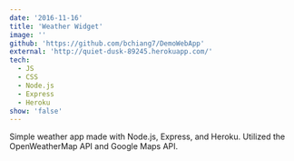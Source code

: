 ```yaml
---
date: '2016-11-16'
title: 'Weather Widget'
image: ''
github: 'https://github.com/bchiang7/DemoWebApp'
external: 'http://quiet-dusk-89245.herokuapp.com/'
tech:
  - JS
  - CSS
  - Node.js
  - Express
  - Heroku
show: 'false'
---
```


Simple weather app made with Node.js, Express, and Heroku. Utilized the OpenWeatherMap API and Google Maps API.
